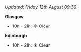*Updated: Friday 12th August 09:30*

**Glasgow**

* 10h - 21h: :sunny: Clear

**Edinburgh**

* 10h - 21h: :sunny: Clear
